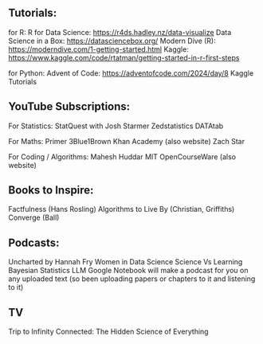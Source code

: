 ## Tutorials:

for R: 
R for Data Science: https://r4ds.hadley.nz/data-visualize
Data Science in a Box: https://datasciencebox.org/
Modern Dive (R): https://moderndive.com/1-getting-started.html
Kaggle: https://www.kaggle.com/code/rtatman/getting-started-in-r-first-steps

for Python:
Advent of Code: https://adventofcode.com/2024/day/8
Kaggle Tutorials

## YouTube Subscriptions:

For Statistics:
StatQuest with Josh Starmer
Zedstatistics
DATAtab

For Maths:
Primer
3Blue1Brown
Khan Academy (also website)
Zach Star

For Coding / Algorithms:
Mahesh Huddar
MIT OpenCourseWare (also website)

## Books to Inspire:

Factfulness (Hans Rosling) 
Algorithms to Live By (Christian, Griffiths)
Converge (Ball)

## Podcasts:

Uncharted by Hannah Fry
Women in Data Science
Science Vs
Learning Bayesian Statistics
LLM Google Notebook will make a podcast for you on any uploaded text (so been uploading papers or chapters to it and listening to it)

## TV

Trip to Infinity
Connected: The Hidden Science of Everything
